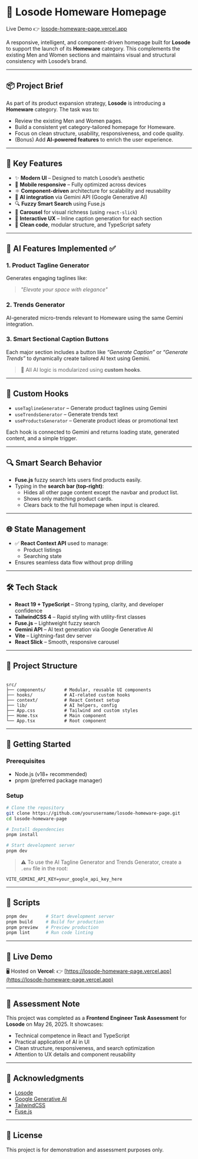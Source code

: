 # 🏡 Losode Homeware Homepage

Live Demo 👉 [losode-homeware-page.vercel.app](https://losode-homeware-page.vercel.app)

A responsive, intelligent, and component-driven homepage built for **Losode** to support the launch of its **Homeware** category. This complements the existing Men and Women sections and maintains visual and structural consistency with Losode’s brand.

---

## 📦 Project Brief

As part of its product expansion strategy, **Losode** is introducing a **Homeware** category. The task was to:

- Review the existing Men and Women pages.
- Build a consistent yet category-tailored homepage for Homeware.
- Focus on clean structure, usability, responsiveness, and code quality.
- (Bonus) Add **AI-powered features** to enrich the user experience.

---

## 🚀 Key Features

- ✨ **Modern UI** – Designed to match Losode’s aesthetic
- 📱 **Mobile responsive** – Fully optimized across devices
- ⚛️ **Component-driven** architecture for scalability and reusability
- 🧠 **AI integration** via Gemini API (Google Generative AI)
- 🔍 **Fuzzy Smart Search** using Fuse.js
- 🎠 **Carousel** for visual richness (using `react-slick`)
- 🎯 **Interactive UX** – Inline caption generation for each section
- 🧼 **Clean code**, modular structure, and TypeScript safety

---

## 🧠 AI Features Implemented ✅

### 1. **Product Tagline Generator**
Generates engaging taglines like:
> *"Elevate your space with elegance"*

### 2. **Trends Generator**
AI-generated micro-trends relevant to Homeware using the same Gemini integration.

### 3. **Smart Sectional Caption Buttons**
Each major section includes a button like _“Generate Caption”_ or _“Generate Trends”_ to dynamically create tailored AI text using Gemini.

> 🧠 All AI logic is modularized using **custom hooks**.

---

## 🧩 Custom Hooks

- `useTaglineGenerator` – Generate product taglines using Gemini
- `useTrendsGenerator` – Generate trends text
- `useProductsGenerator` – Generate product ideas or promotional text

Each hook is connected to Gemini and returns loading state, generated content, and a simple trigger.

---

## 🔍 Smart Search Behavior

- **Fuse.js** fuzzy search lets users find products easily.
- Typing in the **search bar (top-right)**:
  - Hides all other page content except the navbar and product list.
  - Shows only matching product cards.
  - Clears back to the full homepage when input is cleared.

---

## 🌐 State Management

- ✅ **React Context API** used to manage:
  - Product listings
  - Searching state
- Ensures seamless data flow without prop drilling

---

## 🛠️ Tech Stack

- **React 19 + TypeScript** – Strong typing, clarity, and developer confidence
- **TailwindCSS 4** – Rapid styling with utility-first classes
- **Fuse.js** – Lightweight fuzzy search
- **Gemini API** – AI text generation via Google Generative AI
- **Vite** – Lightning-fast dev server
- **React Slick** – Smooth, responsive carousel

---

## 📂 Project Structure

```

src/
├── components/       # Modular, reusable UI components
├── hooks/            # AI-related custom hooks
├── context/          # React Context setup
├── lib/              # AI helpers, config
├── App.css           # Tailwind and custom styles
├── Home.tsx          # Main component
└── App.tsx           # Root component

```

---

## 🧪 Getting Started

### Prerequisites

- Node.js (v18+ recommended)
- pnpm (preferred package manager)

### Setup

```bash
# Clone the repository
git clone https://github.com/yourusername/losode-homeware-page.git
cd losode-homeware-page

# Install dependencies
pnpm install

# Start development server
pnpm dev
````

> ⚠️ To use the AI Tagline Generator and Trends Generator, create a `.env` file in the root:

```env
VITE_GEMINI_API_KEY=your_google_api_key_here
```

---

## 📜 Scripts

```bash
pnpm dev       # Start development server
pnpm build     # Build for production
pnpm preview   # Preview production
pnpm lint      # Run code linting
```

---

## 🔗 Live Demo

🖥️ Hosted on **Vercel**:
👉 [https://losode-homeware-page.vercel.app](https://losode-homeware-page.vercel.app)

---

## 📌 Assessment Note

This project was completed as a **Frontend Engineer Task Assessment** for **Losode** on May 26, 2025. It showcases:

* Technical competence in React and TypeScript
* Practical application of AI in UI
* Clean structure, responsiveness, and search optimization
* Attention to UX details and component reusability

---

## 🙌 Acknowledgments

* [Losode](https://www.losode.com)
* [Google Generative AI](https://ai.google.dev/)
* [TailwindCSS](https://tailwindcss.com)
* [Fuse.js](https://fusejs.io)

---

## 📄 License

This project is for demonstration and assessment purposes only.
